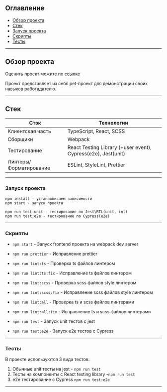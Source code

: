 ## Оглавление

- [Обзор проекта](https://github.com/Ylquiorra/Todo-list#обзор-проекта)
- [Стек](https://github.com/Ylquiorra/Todo-list#стек)
- [Запуск проекта](https://github.com/Ylquiorra/Todo-list#запуск-проекта)
- [Скрипты](https://github.com/Ylquiorra/Todo-list#скрипты)
- [Тесты](https://github.com/Ylquiorra/Todo-list#тесты)

----

## Обзор проекта

Оценить проект можите по [ссылке](https://todo-list-ylquiorra.vercel.app/)

Проект представляет из себя pet-проект для демонстрации своих навыков
работадателю.

----

## Стек

| Стэк         | Технологии                                             |
|--------------|--------------------------------------------------------|
| Клиентская часть | TypeScript, React, SCSS                                |
| Сборщики | Webpack                                                |
| Тестирование | React Testing Library (+user event), Cypress(e2e), Jest(unit) |
| Линтеры/Форматирование | ESLint, StyleLint, Prettier                            |


----

### Запуск проекта

```
npm install - устанавливаем зависимости
npm start - запуск проекта
```
```
npm run test:unit - тестирование по Jest\RTL(unit, int)
npm run test:e2e - тестирование по Cypress(e2e)
```

----

### Скрипты

- `npm start` - Запуск frontend проекта на webpack dev server
- `npm run prettier` - Исправление prettier
- `npm run lint:ts` - Проверка ts файлов линтером
- `npm run lint:ts:fix` - Исправление ts файлов линтером
- `npm run lint:scss` - Проверка scss файлов style линтером
- `npm run lint:scss:fix` - Исправление scss файлов style линтером
- `npm run lint:all` - Проверка ts и scss файлов линтерами
- `npm run lint:all:fix` - Исправление ts и scss файлов линтерами

- `npm run test` - Запуск unit тестов с jest
- `npm run test:e2e` - Запуск e2e тестов с Cypress

----

### Тесты

В проекте используются 3 вида тестов:
1) Обычные unit тесты на jest - `npm run test`
2) Тесты на компоненты с React testing library -`npm run test`
3) e2e тестирование с Cypress `npm run test:e2e`

----
